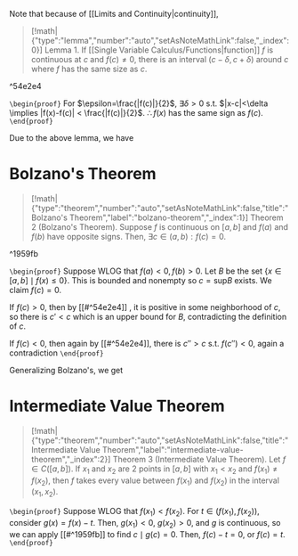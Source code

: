 Note that because of [[Limits and Continuity|continuity]], 

> [!math|{"type":"lemma","number":"auto","setAsNoteMathLink":false,"_index":0}] Lemma 1.
> If [[Single Variable Calculus/Functions|function]] $f$ is continuous at $c$ and $f(c)\neq 0$, there is an interval $(c-\delta, c+\delta)$ around $c$ where $f$ has the same size as $c$.

^54e2e4

`\begin{proof}` For $\epsilon=\frac{|f(c)|}{2}$, $\exists\delta>0$ s.t. $|x-c|<\delta \implies |f(x)-f(c)| < \frac{|f(c)|}{2}$. $\therefore f(x)$ has the same sign as $f(c)$. 
`\end{proof}`

Due to the above lemma, we have

# Bolzano's Theorem

> [!math|{"type":"theorem","number":"auto","setAsNoteMathLink":false,"title":"Bolzano's Theorem","label":"bolzano-theorem","_index":1}] Theorem 2 (Bolzano's Theorem).
> Suppose $f$ is continuous on $[a,b]$ and $f(a)$ and $f(b)$ have opposite signs. Then, $\exists c\in(a,b):f(c)=0$.

^1959fb

`\begin{proof}` Suppose WLOG that $f(a)<0, f(b)>0$. Let $B$ be the set $\{ x \in[a,b] \mid f(x)\leq 0 \}$. This is bounded and nonempty so $c=\text{sup}B$ exists. We claim $f(c)=0$. 

If $f(c)>0$, then by [[#^54e2e4]] , it is positive in some neighborhood of $c$, so there is $c'<c$ which is an upper bound for $B$, contradicting the definition of $c$.

If $f(c)<0$, then again by [[#^54e2e4]], there is $c''>c$ s.t. $f(c'')<0$, again a contradiction
`\end{proof}`

Generalizing Bolzano's, we get

# Intermediate Value Theorem

> [!math|{"type":"theorem","number":"auto","setAsNoteMathLink":false,"title":"Intermediate Value Theorem","label":"intermediate-value-theorem","_index":2}] Theorem 3 (Intermediate Value Theorem).
> Let $f\in C([a,b])$. If $x_{1}$ and $x_{2}$ are 2 points in $[a,b]$ with $x_{1}<x_{2}$ and $f(x_{1})\neq f(x_{2})$, then $f$ takes every value between $f(x_{1})$ and $f(x_{2})$ in the interval $(x_{1},x_{2})$.

`\begin{proof}` Suppose WLOG that $f(x_{1})<f(x_{2})$. For $t \in (f(x_{1}),f(x_{2}))$, consider $g(x)=f(x)-t$. Then, $g(x_{1})<0$, $g(x_{2})>0$, and $g$ is continuous, so we can apply [[#^1959fb]] to find $c\mid g(c)=0$. Then, $f(c)-t=0$, or $f(c)=t$.
`\end{proof}`